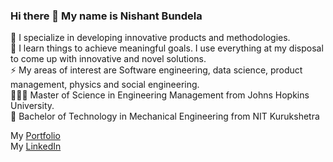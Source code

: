 ### Hi there 👋 My name is Nishant Bundela

🌱 I specialize in developing innovative products and methodologies.  
🔭 I learn things to achieve meaningful goals. I use everything at my disposal to come up with innovative and novel solutions.  
⚡ My areas of interest are Software engineering, data science, product management, physics and social engineering.  
👨🏻‍🎓 Master of Science in Engineering Management from Johns Hopkins University.  
🏫 Bachelor of Technology in Mechanical Engineering from NIT Kurukshetra  

My [Portfolio](https://www.nishantbundela.me/)  
My [LinkedIn](https://www.linkedin.com/in/nishantbundela/)


<!--
**nishantbundela/nishantbundela** is a ✨ _special_ ✨ repository because its `README.md` (this file) appears on your GitHub profile.

Here are some ideas to get you started:

-  I’m currently working on ...
- 🌱 I’m currently learning ...
- 👯 I’m looking to collaborate on ...
- 🤔 I’m looking for help with ...
- 💬 Ask me about ...
- 📫 How to reach me: ...
- 😄 Pronouns: ...
- ⚡ Fun fact: ...
-->
